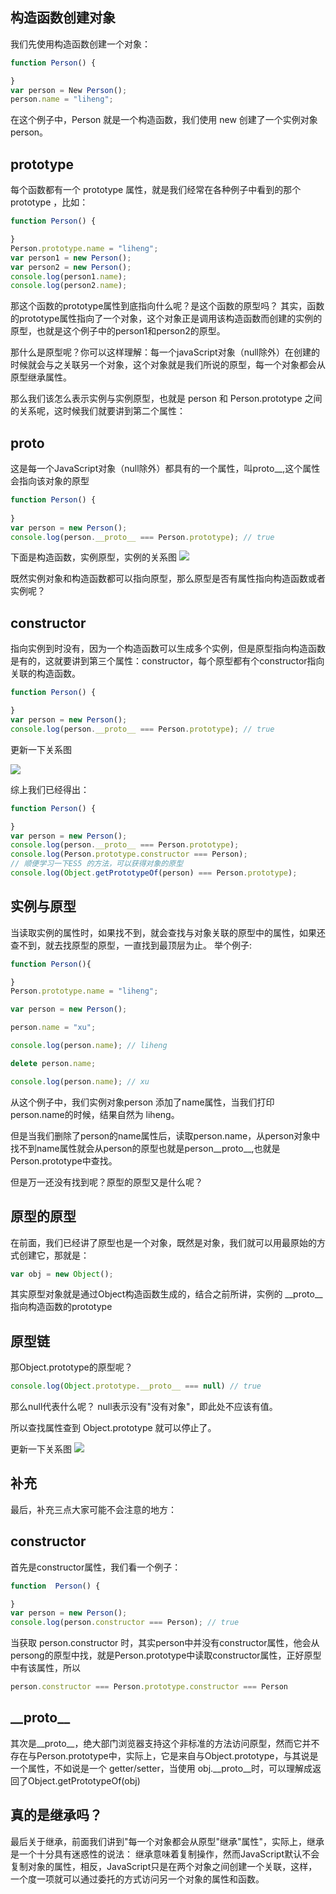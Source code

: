 ## 构造函数创建对象
  我们先使用构造函数创建一个对象：

```js
function Person() {

}
var person = New Person();
person.name = "liheng";
```

  在这个例子中，Person 就是一个构造函数，我们使用 new 创建了一个实例对象 person。

## prototype
  每个函数都有一个 prototype 属性，就是我们经常在各种例子中看到的那个 prototype ，比如： 

```js
function Person() {

}
Person.prototype.name = "liheng";
var person1 = new Person();
var person2 = new Person();
console.log(person1.name);
console.log(person2.name);
```

  那这个函数的prototype属性到底指向什么呢？是这个函数的原型吗？
  其实，函数的prototype属性指向了一个对象，这个对象正是调用该构造函数而创建的实例的原型，也就是这个例子中的person1和person2的原型。

  那什么是原型呢？你可以这样理解：每一个javaScript对象（null除外）在创建的时候就会与之关联另一个对象，这个对象就是我们所说的原型，每一个对象都会从原型继承属性。

  那么我们该怎么表示实例与实例原型，也就是 person 和 Person.prototype 之间的关系呢，这时候我们就要讲到第二个属性：
  
## __proto__
  这是每一个JavaScript对象（null除外）都具有的一个属性，叫proto__,这个属性会指向该对象的原型

```js
function Person() {
  
}
var person = new Person();
console.log(person.__proto__ === Person.prototype); // true
```

  下面是构造函数，实例原型，实例的关系图
  <img src="../img/prototype.jpg">

  既然实例对象和构造函数都可以指向原型，那么原型是否有属性指向构造函数或者实例呢？

## constructor
  指向实例到时没有，因为一个构造函数可以生成多个实例，但是原型指向构造函数是有的，这就要讲到第三个属性：constructor，每个原型都有个constructor指向关联的构造函数。

```js
function Person() {

}
var person = new Person();
console.log(person.__proto__ === Person.prototype); // true
```

  更新一下关系图

  <img src="../img/constructor.jpg">

  综上我们已经得出：

```js
function Person() {

}
var person = new Person();
console.log(person.__proto__ === Person.prototype);
console.log(Person.prototype.constructor === Person);
// 顺便学习一下ES5 的方法，可以获得对象的原型
console.log(Object.getPrototypeOf(person) === Person.prototype);
```

## 实例与原型
  当读取实例的属性时，如果找不到，就会查找与对象关联的原型中的属性，如果还查不到，就去找原型的原型，一直找到最顶层为止。
  举个例子:

```js
function Person(){

}
Person.prototype.name = "liheng";

var person = new Person();

person.name = "xu";

console.log(person.name); // liheng

delete person.name;

console.log(person.name); // xu
```

  从这个例子中，我们实例对象person 添加了name属性，当我们打印person.name的时候，结果自然为 liheng。

  但是当我们删除了person的name属性后，读取person.name，从person对象中找不到name属性就会从person的原型也就是person__proto__,也就是Person.prototype中查找。

  但是万一还没有找到呢？原型的原型又是什么呢？

## 原型的原型
  在前面，我们已经讲了原型也是一个对象，既然是对象，我们就可以用最原始的方式创建它，那就是：

```js
var obj = new Object();
```

  其实原型对象就是通过Object构造函数生成的，结合之前所讲，实例的 __proto__指向构造函数的prototype

## 原型链
  那Object.prototype的原型呢？

```js
console.log(Object.prototype.__proto__ === null) // true
```

  那么null代表什么呢？
  null表示没有"没有对象"，即此处不应该有值。

  所以查找属性查到 Object.prototype 就可以停止了。

  更新一下关系图
  <img src="../img/all.jpg">

## 补充
  最后，补充三点大家可能不会注意的地方：

## constructor

  首先是constructor属性，我们看一个例子：

```js
function  Person() {

}
var person = new Person();
console.log(person.constructor === Person); // true
```

  当获取 person.constructor 时，其实person中并没有constructor属性，他会从persong的原型中找，就是Person.prototype中读取constructor属性，正好原型中有该属性，所以

```js
person.constructor === Person.prototype.constructor === Person
```

## \_\_proto\_\_
 其次是__proto__，绝大部门浏览器支持这个非标准的方法访问原型，然而它并不存在与Person.prototype中，实际上，它是来自与Object.prototype，与其说是一个属性，不如说是一个
 getter/setter，当使用 obj.__proto__时，可以理解成返回了Object.getPrototypeOf(obj)

## 真的是继承吗？
 最后关于继承，前面我们讲到"每一个对象都会从原型"继承"属性"，实际上，继承是一个十分具有迷惑性的说法：
 继承意味着复制操作，然而JavaScript默认不会复制对象的属性，相反，JavaScript只是在两个对象之间创建一个关联，这样，一个度一项就可以通过委托的方式访问另一个对象的属性和函数。





